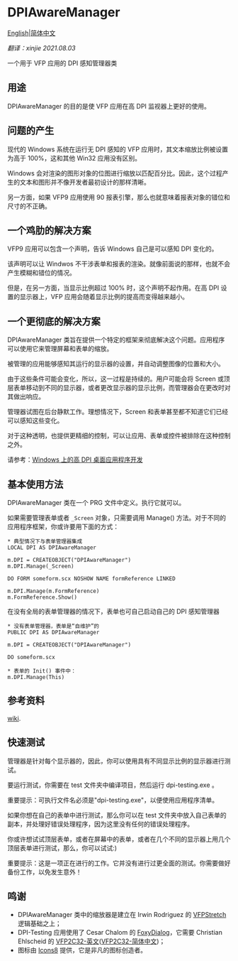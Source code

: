 # DPIAwareManager
[English](README.md)|[简体中文](README_CN.md)

_翻译：xinjie   2021.08.03_

一个用于 VFP 应用的 DPI 感知管理器类

## 用途

DPIAwareManager 的目的是使 VFP 应用在高 DPI 监视器上更好的使用。

## 问题的产生

现代的 Windows 系统在运行无 DPI 感知的 VFP 应用时，其文本缩放比例被设置为高于 100%，这和其他 Win32 应用没有区别。

Windows 会对渲染的图形对象的位图进行缩放以匹配百分比。因此，这个过程产生的文本和图形并不像开发者最初设计的那样清晰。

另一方面，如果 VFP9 应用使用 90 报表引擎，那么也就意味着报表对象的错位和尺寸的不正确。

## 一个鸡肋的解决方案

VFP9 应用可以包含一个声明，告诉 Windows 自己是可以感知 DPI 变化的。

该声明可以让 Windwos 不干涉表单和报表的渲染。就像前面说的那样，也就不会产生模糊和错位的情况。

但是，在另一方面，当显示比例超过 100% 时，这个声明不起作用。在高 DPI 设置的显示器上，VFP 应用会随着显示比例的提高而变得越来越小。

## 一个更彻底的解决方案

DPIAwareManager 类旨在提供一个特定的框架来彻底解决这个问题。应用程序可以使用它来管理屏幕和表单的缩放。

被管理的应用能够感知其运行的显示器的设置，并自动调整图像的位置和大小。

由于这些条件可能会变化，所以，这一过程是持续的。用户可能会将 Screen 或顶层表单移动到不同的显示器，或者更改显示器的显示比例，而管理器会在更改时对其做出响应。

管理器试图在后台静默工作。理想情况下，Screen 和表单甚至都不知道它们已经可以感知这些变化。

对于这种透明，也提供更精细的控制，可以让应用、表单或控件被排除在这种控制之外。

请参考：[Windows 上的高 DPI 桌面应用程序开发](https://docs.microsoft.com/zh-cn/windows/win32/hidpi/high-dpi-desktop-application-development-on-windows)

## 基本使用方法

DPIAwareManager 类在一个 PRG 文件中定义。执行它就可以。

如果需要管理表单或者 `_Screen` 对象，只需要调用 Manage() 方法。对于不同的应用程序框架，你或许要用下面的方式：

```foxpro
* 典型情况下与表单管理器集成
LOCAL DPI AS DPIAwareManager

m.DPI = CREATEOBJECT("DPIAwareManager")
m.DPI.Manage(_Screen)

DO FORM someform.scx NOSHOW NAME formReference LINKED

m.DPI.Manage(m.FormReference)
m.FormReference.Show()
```

在没有全局的表单管理器的情况下，表单也可自己启动自己的 DPI 感知管理器

```foxpro
* 没有表单管理器，表单是“自维护”的
PUBLIC DPI AS DPIAwareManager

m.DPI = CREATEOBJECT("DPIAwareManager")

DO someform.scx

* 表单的 Init() 事件中：
m.DPI.Manage(This)
```

## 参考资料

[wiki](https://github.com/atlopes/DPIAwareManager/wiki).

## 快速测试

管理器是针对每个显示器的，因此，你可以使用具有不同显示比例的显示器进行测试。

要运行测试，你需要在 test 文件夹中编译项目，然后运行 dpi-testing.exe 。

重要提示：可执行文件名必须是"dpi-testing.exe"，以便使用应用程序清单。

如果你想在自己的表单中进行测试，那么你可以在 test 文件夹中放入自己表单的副本，并处理好错误处理程序，因为这里没有任何的错误处理程序。

你或许想试试顶层表单，或者在屏幕中的表单，或者在几个不同的显示器上用几个顶层表单进行测试，那么，你可以试试:)

重要提示：这是一项正在进行的工作。它并没有进行过更全面的测试。你需要做好备份工作，以免发生意外！

## 鸣谢

- DPIAwareManager 类中的缩放器是建立在 Irwin Rodriguez 的 [VFPStretch](https://github.com/Irwin1985/VFPStretch) 逻辑基础之上；
- DPI-Testing 应用使用了 Cesar Chalom 的 [FoxyDialog](http://vfpimaging.blogspot.com/2020/06/foxydialogs-v10-going-much-forward-with.html)，它需要 Christian Ehlscheid 的 [VFP2C32-英文](https://github.com/ChristianEhlscheid/vfp2c32)([VFP2C32-简体中文](https://github.com/vfp9/vfp2c32))；
- 图标由 [Icons8](https://icons8.com/) 提供，它是非凡的图标创造者。
